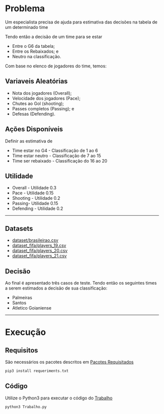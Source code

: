 # Problema
Um especialista precisa de ajuda para estimativa das decisões na tabela de um determinado time

Tendo então a decisão de um time para se estar
- Entre o G6 da tabela;
- Entre os Rebaixados; e
- Neutro na classificação.
 
Com base no elenco de jogadores do time, temos:

## Variaveis Aleatórias
- Nota dos jogadores (Overall);
- Velocidade dos jogadores (Pace);
- Chutes ao Gol (shooting);
- Passes completos (Passing); e
- Defesas (Defending).

## Ações Disponíveis
Definir as estimativa de
 
- Time estar no G4   - Classificação de 1 ao 6
- Time estar neutro  - Classificação de 7 ao 15
- Time ser rebaixado - Classificação do 16 ao 20

## Utilidade
- Overall - Utilidade 0.3
- Pace - Utilidade 0.15
- Shooting - Utilidade 0.2
- Passing- Utilidade 0.15
- Defending - Utilidade 0.2

--------------
## Datasets
- [dataset/brasileirao.csv](./dataset/brasileirao.csv)
- [dataset_fifa/players_19.csv](./dataset_fifa/players_19.csv)
- [dataset_fifa/players_20.csv](./dataset_fifa/players_20.csv)
- [dataset_fifa/players_21.csv](./dataset_fifa/players_21.csv)

## Decisão
Ao final é apresentado três casos de teste.
Tendo então os seguintes times a serem estimados a decisão de sua classificação:
- Palmeiras
- Santos
- Atletico Goianiense

-----------------

# Execução

## Requisitos
São necessários os pacotes descritos em [Pacotes Requisitados](./requeriments.txt)
```bash
pip3 install requeriments.txt
```

## Código
Utilize o Python3 para executar o código do [Trabalho](./Trabalho.py)
```python
python3 Trabalho.py
```

